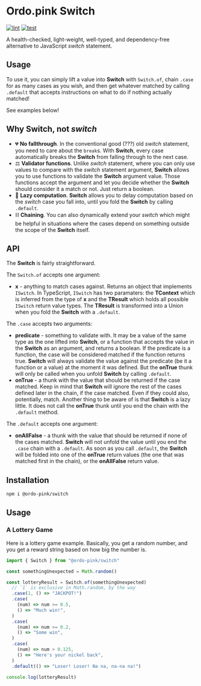 # Ordo.pink Switch

[![lint](https://github.com/ordo-pink/switch/actions/workflows/lint.yml/badge.svg)](https://github.com/ordo-pink/switch/actions/workflows/lint.yml)
[![test](https://github.com/ordo-pink/switch/actions/workflows/test.yml/badge.svg)](https://github.com/ordo-pink/switch/actions/workflows/test.yml)

A health-checked, light-weight, well-typed, and dependency-free alternative to JavaScript _switch_
statement.

## Usage

To use it, you can simply lift a value into **Switch** with `Switch.of`, chain `.case` for as many
cases as you wish, and then get whatever matched by calling `.default` that accepts instructions on
what to do if nothing actually matched!

See examples below!

## Why **Switch**, not _switch_

- 💔 **No fallthrough**. In the conventional good (???) old _switch_ statement, you need to care
  about the `break`s. With **Switch**, every case automatically breaks the **Switch** from falling
  through to the next case.
- ⚖ **Validator functions**. Unlike _switch_ statement, where you can only use values to compare
  with the _switch_ statement argument, **Switch** allows you to use functions to validate the
  **Switch** argument value. Those functions accept the argument and let you decide whether the
  **Switch** should consider it a match or not. Just return a boolean.
- 🦥 **Lazy computation**. **Switch** allows you to delay computation based on the _switch_ case you
  fall into, until you fold the **Switch** by calling `.default`.
- ⛓ **Chaining**. You can also dynamically extend your _switch_ which might be helpful in situations
  where the cases depend on something outside the scope of the **Switch** itself.

## API

The **Switch** is fairly straightforward.

The `Switch.of` accepts one argument:

- **x** - anything to match cases against. Returns an object that implements `ISwitch`. In
  TypeScript, `ISwitch` has two paramaters: the **TContext** which is inferred from the type of
  **x** and the **TResult** which holds all possible `ISwitch` return value types. The **TResult**
  is transformed into a Union when you fold the **Switch** with a `.default`.

The `.case` accepts two arguments:

- **predicate** - something to validate with. It may be a value of the same type as the one lifted
  into **Switch**, or a function that accepts the value in the **Switch** as an argument, and
  returns a boolean. If the predicate is a function, the case will be considered matched if the
  function returns true. **Switch** will always validate the value against the predicate (be it a
  function or a value) at the moment it was defined. But the **onTrue** thunk will only be called
  when you unfold **Switch** by calling `.default`.
- **onTrue** - a thunk with the value that should be returned if the case matched. Keep in mind that
  **Switch** will ignore the rest of the cases defined later in the chain, if the case matched. Even
  if they could also, potentially, match. Another thing to be aware of is that **Switch** is a lazy
  little. It does not call the **onTrue** thunk until you end the chain with the `.default` method.

The `.default` accepts one argument:

- **onAllFalse** - a thunk with the value that should be returned if none of the cases matched.
  **Switch** will not unfold the value until you end the `.case` chain with a `.default`. As soon as
  you call `.default`, the **Switch** will be folded into one of the **onTrue** return values (the
  one that was matched first in the chain), or the **onAllFalse** return value.

## Installation

```sh
npm i @ordo-pink/switch
```

## Usage

### A Lottery Game

Here is a lottery game example. Basically, you get a random number, and you get a reward string
based on how big the number is.

```typescript
import { Switch } from "@ordo-pink/switch"

const somethingUnexpected = Math.random()

const lotteryResult = Switch.of(somethingUnexpected)
  // `1` is exclusive in Math.random, by the way
  .case(1, () => "JACKPOT!")
  .case(
    (num) => num >= 0.5,
    () => "Much win!",
  )
  .case(
    (num) => num >= 0.2,
    () => "Some win",
  )
  .case(
    (num) => num > 0.125,
    () => "Here's your nickel back",
  )
  .default(() => "Loser! Loser! Na na, na-na na!")

console.log(lotteryResult)
```

